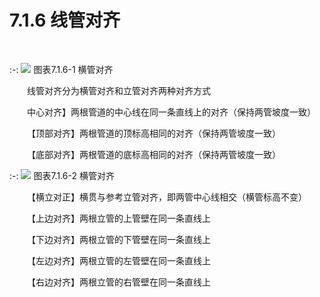 # 7.1.6 线管对齐
<br/>

:-: ![](images/353.png)
图表7.1.6-1 横管对齐

&emsp;&emsp;线管对齐分为横管对齐和立管对齐两种对齐方式

&emsp;&emsp;中心对齐】两根管道的中心线在同一条直线上的对齐（保持两管坡度一致）

&emsp;&emsp;【顶部对齐】两根管道的顶标高相同的对齐（保持两管坡度一致）

&emsp;&emsp;【底部对齐】两根管道的底标高相同的对齐（保持两管坡度一致）


:-: ![](images/354.png)
图表7.1.6-2 横管对齐

&emsp;&emsp;【横立对正】横贯与参考立管对齐，即两管中心线相交（横管标高不变）

&emsp;&emsp;【上边对齐】两根立管的上管壁在同一条直线上

&emsp;&emsp;【下边对齐】两根立管的下管壁在同一条直线上

&emsp;&emsp;【左边对齐】两根立管的左管壁在同一条直线上

&emsp;&emsp;【右边对齐】两根立管的右管壁在同一条直线上